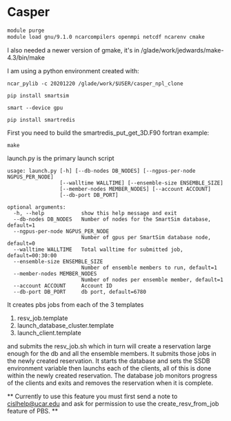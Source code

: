 
# Casper 

```bash
module purge
module load gnu/9.1.0 ncarcompilers openmpi netcdf ncarenv cmake
```

I also needed a newer version of gmake, it's in /glade/work/jedwards/make-4.3/bin/make

I am using a python environment created with:
```
ncar_pylib -c 20201220 /glade/work/$USER/casper_npl_clone
```

``pip install smartsim``

``smart --device gpu``

``pip install smartredis``

First you need to build the smartredis_put_get_3D.F90 fortran example:
```
make
```

launch.py is the primary launch script 
```
usage: launch.py [-h] [--db-nodes DB_NODES] [--ngpus-per-node NGPUS_PER_NODE]
                 [--walltime WALLTIME] [--ensemble-size ENSEMBLE_SIZE]
                 [--member-nodes MEMBER_NODES] [--account ACCOUNT]
                 [--db-port DB_PORT]

optional arguments:
  -h, --help            show this help message and exit
  --db-nodes DB_NODES   Number of nodes for the SmartSim database, default=1
  --ngpus-per-node NGPUS_PER_NODE
                        Number of gpus per SmartSim database node, default=0
  --walltime WALLTIME   Total walltime for submitted job, default=00:30:00
  --ensemble-size ENSEMBLE_SIZE
                        Number of ensemble members to run, default=1
  --member-nodes MEMBER_NODES
                        Number of nodes per ensemble member, default=1
  --account ACCOUNT     Account ID
  --db-port DB_PORT     db port, default=6780
```
It creates pbs jobs from each of the 3 templates
1. resv_job.template
2. launch_database_cluster.template
3. launch_client.template

and submits the resv_job.sh which in turn will create a reservation large enough for the db and all the ensemble members.
It submits those jobs in the newly created reservation.  It starts the database and sets the SSDB environment variable
then launchs each of the clients, all of this is done within the newly created reservation.   The database job monitors progress of the clients and exits and removes the reservation when it is complete. 

** Currently to use this feature you must first send a note to cislhelp@ucar.edu and ask for permission to use the
create_resv_from_job feature of PBS.  ** 